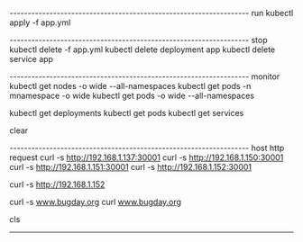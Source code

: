 ------------------------------------------------------------------ run
kubectl apply -f app.yml

------------------------------------------------------------------ stop
kubectl delete -f app.yml
kubectl delete deployment app
kubectl delete service app

------------------------------------------------------------------ monitor
kubectl get nodes -o wide --all-namespaces
kubectl get pods -n mnamespace -o wide
kubectl get pods -o wide --all-namespaces

kubectl get deployments
kubectl get pods
kubectl get services

clear

------------------------------------------------------------------ host http request
curl -s http://192.168.1.137:30001
curl -s http://192.168.1.150:30001
curl -s http://192.168.1.151:30001
curl -s http://192.168.1.152:30001

curl -s http://192.168.1.152

curl -s www.bugday.org
curl www.bugday.org


cls

------------------------------------------------------------------
